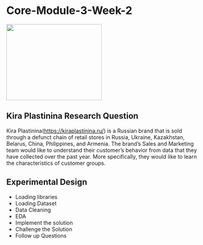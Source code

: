 # Core-Module-3-Week-2

<img src="(https://user-images.githubusercontent.com/99291087/172064109-2671165b-5a91-4c1d-a971-1f59aea68429.jpg)" width="250" height="200" />

## Kira Plastinina Research Question

Kira Plastinina(https://kiraplastinina.ru/) is a Russian brand that is sold through a defunct chain of retail stores in Russia, Ukraine, Kazakhstan, Belarus, China, Philippines, and Armenia. The brand’s Sales and Marketing team would like to understand their customer’s behavior from data that they have collected over the past year. More specifically, they would like to learn the characteristics of customer groups.

## Experimental Design
 
- Loading libraries
- Loading Dataset
- Data Cleaning
- EDA
- Implement the solution
- Challenge the Solution
- Follow up Questions


